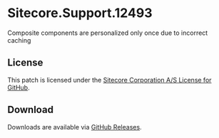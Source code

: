 # Sitecore.Support.12493
Composite components are personalized only once due to incorrect caching

## License  
This patch is licensed under the [Sitecore Corporation A/S License for GitHub](https://github.com/sitecoresupport/Sitecore.Support.12493/blob/master/LICENSE).  

## Download  
Downloads are available via [GitHub Releases](https://github.com/sitecoresupport/Sitecore.Support.12493/releases).  
